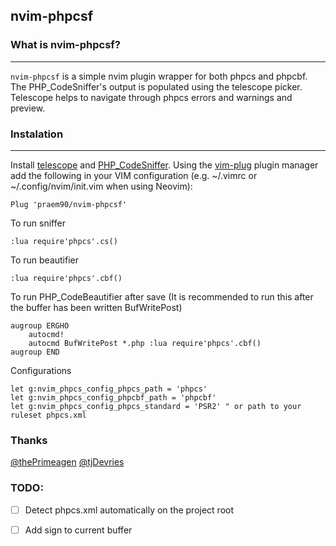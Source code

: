 ## nvim-phpcsf

### What is nvim-phpcsf?
-----------------------
`nvim-phpcsf` is a simple nvim plugin wrapper for both phpcs and phpcbf.
The PHP_CodeSniffer's output is populated using the telescope picker. Telescope helps to navigate through phpcs errors and warnings and preview.


### Instalation
--------------
Install [telescope](https://github.com/nvim-telescope/telescope.nvim) and [PHP_CodeSniffer](https://github.com/squizlabs/PHP_CodeSniffer).
Using the [vim-plug](https://github.com/junegunn/vim-plug) plugin manager add the following in your VIM configuration (e.g. ~/.vimrc or ~/.config/nvim/init.vim when using Neovim):

```
Plug 'praem90/nvim-phpcsf'
```

To run sniffer
```
:lua require'phpcs'.cs()
```

To run beautifier
```
:lua require'phpcs'.cbf()
```

To run PHP_CodeBeautifier after save (It is recommended to run this after the buffer has been written BufWritePost)
```
augroup ERGHO
    autocmd!
    autocmd BufWritePost *.php :lua require'phpcs'.cbf()
augroup END
```

Configurations
```
let g:nvim_phpcs_config_phpcs_path = 'phpcs'
let g:nvim_phpcs_config_phpcbf_path = 'phpcbf'
let g:nvim_phpcs_config_phpcs_standard = 'PSR2' " or path to your ruleset phpcs.xml
```

### Thanks
[@thePrimeagen](https://github.com/theprimeagen)
[@tjDevries](https://github.com/tjDevries)

### TODO:
 - [ ] Detect phpcs.xml automatically on the project root
 - [ ] Add sign to current buffer


